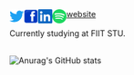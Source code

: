 <a href="https://twitter.com/PeterPlevko">
  <img align="left" alt="Twitter" width="25px" height= "25px" src="https://github.com/PeterPlevko/PeterPlevko/blob/main/images/twitter.svg" />
</a>
<a href="https://www.facebook.com/peterplevkoo">
  <img align="left" alt="Facebook" width="25px" height= "25px" src="https://github.com/PeterPlevko/PeterPlevko/blob/main/images/facebook.svg" />
</a>
<a href="https://www.linkedin.com/in/peter-plevko-0247a919b/">
  <img align="left" alt="Linkedin" width="25px" height= "25px" src="https://github.com/PeterPlevko/PeterPlevko/blob/main/images/linkedin.svg" />
</a>
<a href="https://open.spotify.com/user/21puq55gkyw4rtwn2fanriody">
  <img align="left" alt="Linkedin" width="25px" height= "25px" src="https://github.com/PeterPlevko/PeterPlevko/blob/main/images/spotify.svg" />
</a>
<a href="https://peterplevko.github.io/">website</a>
<br/>
<br/>
Currently studying at FIIT STU.
<br/>
<br/>

![Anurag's GitHub stats](https://github-readme-stats.vercel.app/api?username=PeterPlevko&count_private=true&show_icons=true&theme=dark)



